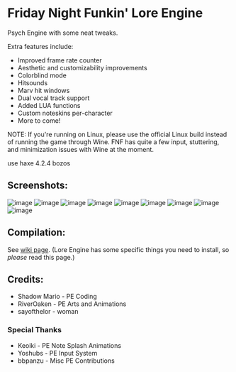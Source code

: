 # Friday Night Funkin' Lore Engine
Psych Engine with some neat tweaks.

Extra features include:
- Improved frame rate counter
- Aesthetic and customizability improvements
- Colorblind mode
- Hitsounds
- Marv hit windows
- Dual vocal track support
- Added LUA functions
- Custom noteskins per-character
- More to come!

NOTE: If you're running on Linux, please use the official Linux build instead of running the game through Wine. FNF has quite a few input, stuttering, and minimization issues with Wine at the moment.

use haxe 4.2.4 bozos

## Screenshots:
![image](https://user-images.githubusercontent.com/35895538/169086818-b1e6cd8e-0f4e-4091-95a6-b2183b3a6722.png)
![image](https://user-images.githubusercontent.com/35895538/169086909-1acf13b9-f6f0-4b56-9275-170d8b314b80.png)
![image](https://user-images.githubusercontent.com/35895538/169087094-84104ebf-6c35-42e4-bc66-42a3622c16a0.png)
![image](https://user-images.githubusercontent.com/35895538/169087296-29c20c1d-1566-4e60-96a3-7a54e17461ec.png)
![image](https://user-images.githubusercontent.com/35895538/169087438-44afdadf-5472-42f0-8b45-4a7597cee01f.png)
![image](https://user-images.githubusercontent.com/35895538/169087534-b58400b9-6ca9-4e88-835e-01350546f703.png)
![image](https://user-images.githubusercontent.com/35895538/169087651-616c33f5-69a0-45b7-8e27-8f861170b099.png)
![image](https://user-images.githubusercontent.com/35895538/169087792-2a0ef825-4a8b-482f-b095-5695bcb4f8fd.png)
![image](https://user-images.githubusercontent.com/35895538/169087904-20bbacd5-8290-4766-a11c-d608d8d2093d.png)

## Compilation:
See [wiki page](https://github.com/sayofthelor/lore-engine/wiki/How-to-compile-Lore-Engine). (Lore Engine has some specific things you need to install, so *please* read this page.)
## Credits:
* Shadow Mario - PE Coding
* RiverOaken - PE Arts and Animations
* sayofthelor - woman
### Special Thanks
* Keoiki - PE Note Splash Animations
* Yoshubs - PE Input System
* bbpanzu - Misc PE Contributions

